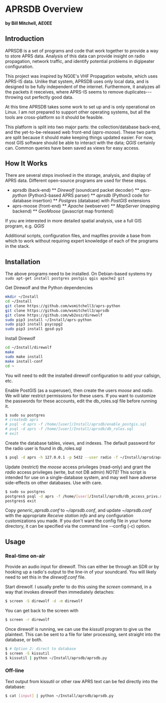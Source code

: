 # APRSDB Overview
#### by Bill Mitchell, AE0EE

## Introduction
APRSDB is a set of programs and code that work together to provide a way to store APRS data.  Analysis of this data can provide insight on radio propagation, network traffic, and identify potential problems in digipeater configuration.

This project was inspired by NG0E's VHF Propagation website, which uses APRS-IS data.  Unlike that system, APRSDB uses only local data, and is designed to be fully independent of the internet.  Furthermore, it analyzes all the packets it reeceives, where APRS-IS seems to remove duplicates---throwing out perfectly good data.

At this time APRSDB takes some work to set up and is only operational on Linux.  I am not prepared to support other operating systems, but all the tools are cross-platform so it should be feasible.

This platform is split into two major parts: the collection/database back-end, and the yet-to-be-released web front-end (_aprs-moose_).  These two parts are split because it should make keeping things updated easier.  For now, most GIS software should be able to interact with the data; _QGIS_ certainly can.  Common queries have been saved as views for easy access.

## How It Works
There are several steps involved in the storage, analysis, and display of APRS data.  Different open-source programs are used for these steps.

* aprsdb (back-end)
** _Direwolf_ (soundcard packet decoder)
** _aprs-python_ (Python3-based APRS parser)
** _aprsdb_ (Python3 code for database insertion)
** _Postgres_ (database) with _PostGIS_ extensions
* aprs-moose (front-end)
** _Apache_ (webserver)
** _MapServer_ (mapping backend)
** _GeoMoose_ (javascript map frontend)

If you are interested in more detailed spatial analysis, use a full GIS program, e.g. _QGIS_

Additional scripts, configuration files, and mapfiles provide a base from which to work without requiring expert knowledge of each of the programs in the stack.

## Installation
The above programs need to be installed.  On Debian-based systems try
`sudo apt-get install postgres postgis qgis apache2 git`

Get Direwolf and the Python dependencies
```bash
mkdir ~/Install
cd ~/Install
git clone https://github.com/wsmitchell3/aprs-python 
git clone https://github.com/wsmitchell3/aprsdb
git clone https://github.com/wb2osz/direwolf
sudo pip3 install ~/Install/aprs-python
sudo pip3 install psycopg2
sudo pip3 install gpsd-py3
```

Install Direwolf
```bash
cd ~/Install/direwolf
make
sudo make install
make install-conf
cd ~
```
You will need to edit the installed direwolf configuration to add your callsign, etc.

Enable PostGIS (as a superuser), then create the users _moose_ and _radio_.  We will later restrict permissions for these users.  If you want to customize the passwords for these accounts, edit the db_roles.sql file before running it.
```bash
$ sudo su postgres
# createdb aprs
# psql -d aprs -f /home/[user]/Install/aprsdb/enable_postgis.sql
# psql -d aprs -f /home/[user]/Install/aprsdb/db_roles.sql
# exit
```

Create the database tables, views, and indexes.  The default password for the radio user is found in db_roles.sql
```bash
$ psql -d aprs -h 127.0.0.1 -p 5432 --user radio -f ~/Install/aprsd/aprsdb_creation.sql
```

Update (restrict) the _moose_ access privileges (read-only) and grant the _radio_ access privileges (write, but not DB admin)
*NOTE!* This script is intended for use on a single-database system, and may well have adverse side-effects on other databases.  Use with care.
```bash
$ sudo su postgres
postgres$ psql -d aprs -f /home/[user]/Install/aprsdb/db_access_privs.sql
postgres$ exit
```

Copy *generic_aprsdb.conf* to _~/aprsdb.conf_, and update _~/aprsdb.conf_ with the appropriate _Receive station info_ and any configuration customizations you made.  If you don't want the config file in your home directory, it can be specified via the command line --config (-c) option.

## Usage
### Real-time on-air
Provide an audio input for direwolf.  This can either be through an SDR or by hooking up a radio's output to the line-in of your soundcard.  You will likely need to set this in the _direwolf.conf_ file.

Start direwolf.  I usually prefer to do this using the _screen_ command, in a way that invokes direwolf then immediately detaches:
```bash
$ screen -S direwolf -d -m direwolf
```
You can get back to the screen with
```bash
$ screen -r direwolf
```

Once direwolf is running, we can use the _kissutil_ program to give us the plaintext.  This can be sent to a file for later processing, sent straight into the database, or both.
```bash
$ # Option 2: direct to database
$ screen -S kissutil
$ kissutil | python ~/Install/aprsdb/aprsdb.py
```

### Off-line
Text output from kissutil or other raw APRS text can be fed directly into the database:
```bash
$ cat [input] | python ~/Install/aprsdb/aprsdb.py
```
